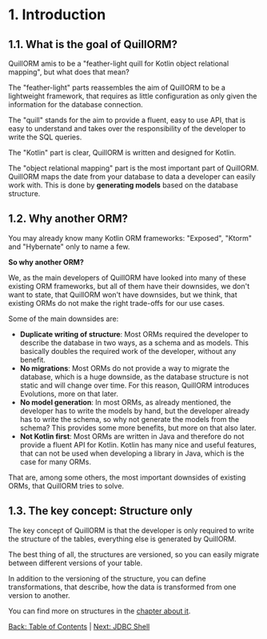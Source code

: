 
# 1. Introduction
## 1.1. What is the goal of QuillORM?
QuillORM amis to be a "feather-light quill for Kotlin object relational mapping", but what does that mean?

The "feather-light" parts reassembles the aim of QuillORM to be a lightweight framework,
that requires as little configuration as only given the information for the database connection.

The "quill" stands for the aim to provide a fluent, easy to use API, that is easy to understand and takes over
the responsibility of the developer to write the SQL queries.

The "Kotlin" part is clear, QuillORM is written and designed for Kotlin.

The "object relational mapping" part is the most important part of QuillORM. QuillORM maps the date from your database
to data a developer can easily work with. This is done by **generating models** based on the database structure.

## 1.2. Why another ORM?
You may already know many Kotlin ORM frameworks: "Exposed", "Ktorm" and "Hybernate" only to name a few.

**So why another ORM?**

We, as the main developers of QuillORM have looked into many of these existing ORM frameworks,
but all of them have their downsides, we don't want to state, that QuillORM won't have downsides, but we think,
that existing ORMs do not make the right trade-offs for our use cases.

Some of the main downsides are:
- **Duplicate writing of structure**: Most ORMs required the developer to describe the database in two ways,
  as a schema and as models. This basically doubles the required work of the developer, without any benefit.
- **No migrations**: Most ORMs do not provide a way to migrate the database, which is a huge downside,
  as the database structure is not static and will change over time. For this reason, QuillORM introduces Evolutions,
  more on that later.
- **No model generation**: In most ORMs, as already mentioned, the developer has to write the models by hand,
  but the developer already has to write the schema, so why not generate the models from the schema?
  This provides some more benefits, but more on that also later.
- **Not Kotlin first**: Most ORMs are written in Java and therefore do not provide a fluent API for Kotlin.
  Kotlin has many nice and useful features, that can not be used when developing a library in Java,
  which is the case for many ORMs.

That are, among some others, the most important downsides of existing ORMs, that QuillORM tries to solve.

## 1.3. The key concept: Structure only
The key concept of QuillORM is that the developer is only required to write the structure of the tables,
everything else is generated by QuillORM.

The best thing of all, the structures are versioned, 
so you can easily migrate between different versions of your table.

In addition to the versioning of the structure, you can define transformations, that describe, 
how the data is transformed from one version to another.

You can find more on structures in the [chapter about it](TableStructure.md#4-table-structure).

[Back: Table of Contents](Concept.md#table-of-contents) | [Next: JDBC Shell](JDBCShell.md#2-jdbc-shell)